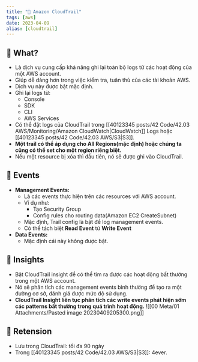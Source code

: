```yaml
---
title: "🌱 Amazon CloudTrail"
tags: [aws]
date: 2023-04-09
alias: [cloudtrail]
---
```


## 🌿 What?
- Là dịch vụ cung cấp khả năng ghi lại toàn bộ logs từ các hoạt động của một AWS account.
- Giúp dễ dàng hơn trong việc kiểm tra, tuân thủ của các tài khoản AWS.
- Dịch vụ này được bật mặc định.
- Ghi lại logs từ:
	- Console
	- SDK
	- CLI
	- AWS Services
- Có thể đặt logs của CloudTrail trong [[40123345 posts/42 Code/42.03 AWS/Monitoring/Amazon CloudWatch|CloudWatch]] Logs hoặc [[40123345 posts/42 Code/42.03 AWS/S3|S3]].
- **Một trail có thể áp dụng cho All Regions(mặc định) hoặc chúng ta cũng có thể set cho một region riêng biệt.**
- Nếu một resource bị xóa thì đầu tiên, nó sẽ được ghi vào CloudTrail.

## 🌿 Events
- **Management Events:**
	- Là các events thực hiện trên các resources với AWS account.
	- Ví dụ như:
		- Tạo Security Group
		- Config rules cho routing data(Amazon EC2 CreateSubnet)
	- Mặc định, Trail config là bật để log management events.
	- Có thể tách biệt **Read Event** từ **Write Event**
- **Data Events:**
	- Mặc định cái này không được bật.

## 🌿 Insights
- Bật CloudTrail insight để có thể tìm ra được các hoạt động bất thường trong một AWS account.
- Nó sẽ phân tích các management events bình thường để tạo ra một đường cơ sở, đánh giá được mức độ sử dụng.
- **CloudTrail Insight liên tục phân tích các write events phát hiện sớm các patterns bất thường trong quá trình hoạt động.**
![[00 Meta/01 Attachments/Pasted image 20230409205300.png]]

## 🌿 Retension
- Lưu trong CloudTrail: tối đa 90 ngày
- Trong [[40123345 posts/42 Code/42.03 AWS/S3|S3]]: 4ever.
